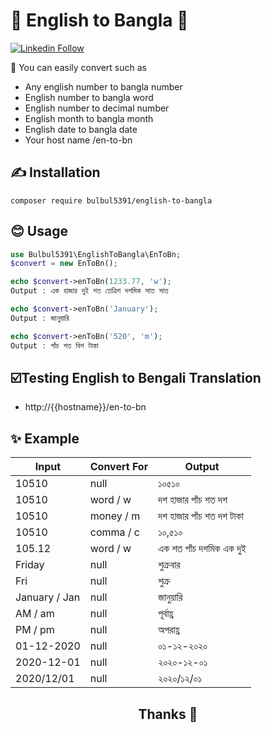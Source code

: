 # 💞️ English to Bangla 💞️ 
<p align="left"><a href="https://www.linkedin.com/in/bulbulsarker/" target="_blank">
    <img alt="Linkedin Follow" src="https://bdprescription.com/npm-package/linkedins.svg">
  </a>
</p>


🤗 You can easily convert such as
- Any english number to bangla number
- English number to bangla word
- English number to decimal number
- English month to bangla month
- English date to bangla date
- Your host name /en-to-bn


## ✍️ Installation
```
composer require bulbul5391/english-to-bangla
```

## 😊 Usage
```php
use Bulbul5391\EnglishToBangla\EnToBn;
$convert = new EnToBn();

echo $convert->enToBn(1233.77, 'w');
Output : এক হাজার দুই শত তেত্রিশ দশমিক সাত সাত

echo $convert->enToBn('January');
Output : জানুয়ারি

echo $convert->enToBn('520', 'm');
Output : পাঁচ শত বিশ টাকা
```

## ☑️Testing English to Bengali Translation
- http://{{hostname}}/en-to-bn

## ✨ Example 
| Input | Convert For | Output |
| --- | --- | --- |
| 10510 | null | ১০৫১০ |
| 10510 | word / w | দশ হাজার পাঁচ শত দশ |
| 10510 | money / m | দশ হাজার পাঁচ শত দশ টাকা |
| 10510 | comma / c | ১০,৫১০ |
| 105.12 | word / w | এক শত পাঁচ দশমিক এক দুই |
| Friday | null | শুক্রবার |
| Fri | null | শুক্র |
| January / Jan | null | জানুয়ারি |
| AM / am | null | পূর্বাহ্ণ |
| PM / pm | null | অপরাহ্ণ |
| 01-12-2020 | null | ০১-১২-২০২০ |
| 2020-12-01 | null | ২০২০-১২-০১ |
| 2020/12/01 | null | ২০২০/১২/০১ |

<h2 align="center">Thanks 🙋 </h2>
